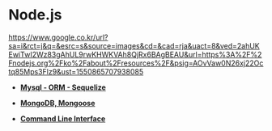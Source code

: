 # Node.js

https://www.google.co.kr/url?sa=i&rct=j&q=&esrc=s&source=images&cd=&cad=rja&uact=8&ved=2ahUKEwiTwI2Wz83gAhUL9rwKHWKVAh8QjRx6BAgBEAU&url=https%3A%2F%2Fnodejs.org%2Fko%2Fabout%2Fresources%2F&psig=AOvVaw0N26xj22Octq85Mps3Flz9&ust=1550865707938085

* **[Mysql - ORM - Sequelize](./Chapter07/mysql-sequelize/README.md)**

* **[MongoDB, Mongoose](./Chapter08/MongoDB/README.md)**

* **[Command Line Interface](./Chapter08/Node-CLI/README.md)**
